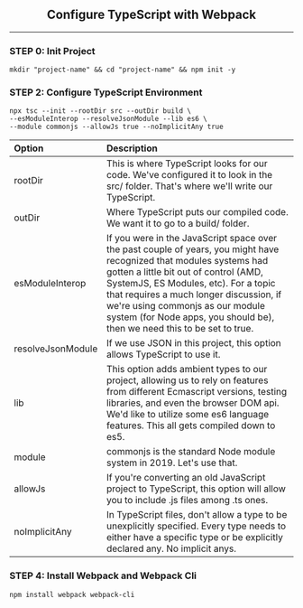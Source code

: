 <p>
  <h2 align="center">Configure TypeScript with Webpack</h2>
</p>

***

### STEP 0: Init Project

```
mkdir "project-name" && cd "project-name" && npm init -y
```

### STEP 2: Configure TypeScript Environment

```
npx tsc --init --rootDir src --outDir build \
--esModuleInterop --resolveJsonModule --lib es6 \
--module commonjs --allowJs true --noImplicitAny true
```

| Option  | Description |
| :------ | :---------- |
| rootDir | This is where TypeScript looks for our code. We've configured it to look in the src/ folder. That's where we'll write our TypeScript. |
| outDir | Where TypeScript puts our compiled code. We want it to go to a build/ folder. |
| esModuleInterop | If you were in the JavaScript space over the past couple of years, you might have recognized that modules systems had gotten a little bit out of control (AMD, SystemJS, ES Modules, etc). For a topic that requires a much longer discussion, if we're using commonjs as our module system (for Node apps, you should be), then we need this to be set to true. |
| resolveJsonModule | If we use JSON in this project, this option allows TypeScript to use it. |
| lib | This option adds ambient types to our project, allowing us to rely on features from different Ecmascript versions, testing libraries, and even the browser DOM api. We'd like to utilize some es6 language features. This all gets compiled down to es5. |
| module | commonjs is the standard Node module system in 2019. Let's use that. |
| allowJs | If you're converting an old JavaScript project to TypeScript, this option will allow you to include .js files among .ts ones. |
| noImplicitAny | In TypeScript files, don't allow a type to be unexplicitly specified. Every type needs to either have a specific type or be explicitly declared any. No implicit anys. |

### STEP 4: Install Webpack and Webpack Cli

```
npm install webpack webpack-cli
```